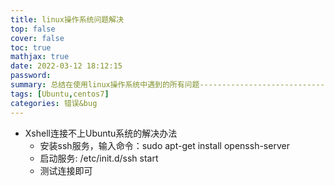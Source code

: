 ```yaml
---
title: linux操作系统问题解决
top: false
cover: false
toc: true
mathjax: true
date: 2022-03-12 18:12:15
password:
summary: 总结在使用linux操作系统中遇到的所有问题--------------------------------------
tags: [Ubuntu,centos7]
categories: 错误&bug
---
```


- Xshell连接不上Ubuntu系统的解决办法
  - 安装ssh服务，输入命令：sudo apt-get install openssh-server
  - 启动服务: /etc/init.d/ssh start
  - 测试连接即可

